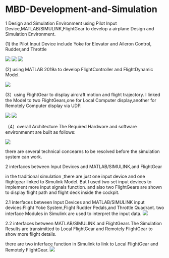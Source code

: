 # MBD-Development-and-Simulation
1   Design and Simulation Environment
using Pilot Input Device,MATLAB/SIMULINK,FlightGear to develop a airplane Design and Simulation Environment. 

(1) the Pilot Input Device include Yoke for Elevator and Aileron Control, Rudder,and Throttle

![](https://github.com/Benjamin-2017/MBD-Development-and-Simulation/blob/master/Yoke.jpg)
![](https://github.com/Benjamin-2017/MBD-Development-and-Simulation/blob/master/Rudder.jpg)
![](https://github.com/Benjamin-2017/MBD-Development-and-Simulation/blob/master/Throttle.jpg)


(2) using MATLAB 2019a to develop FlightController and FlightDynamic Model.

![](https://github.com/Benjamin-2017/MBD-Development-and-Simulation/blob/master/SimulinkModel.jpg)



(3）using FlightGear to display aircraft motion and flight trajectory.
 I linked the Model to two FlightGears,one for Local Computer display,another for Remotely Computer display via UDP.
 
 ![](https://github.com/Benjamin-2017/MBD-Development-and-Simulation/blob/master/LocalFlightGear.jpg)
 ![](https://github.com/Benjamin-2017/MBD-Development-and-Simulation/blob/master/RemotelyFlightGear.jpg)
 
 
（4）overall Architecture
 The Required Hardware and software environmennt are built  as follows:

 ![](https://github.com/Benjamin-2017/MBD-Development-and-Simulation/blob/master/OveralSchematicdiagram.jpg)

 
 there are several technical concearns to be resolved before the simulation system can work.

 2  interfaces between Input Devices and MATLAB/SIMULINK,and FlightGear

 in the traditional simulation ,there are just one input device and one flightgear linked to Simulink Model.
 But I used two set input devices to implement more input signals function. and also two FlightGears are shown to display flight path    and flight deck inside the cockpit.
 
 2.1 interfaces between Input Devices and MATLAB/SIMULINK
 input devices:Flight Yoke System,Flight Rudder Pedals,and Throttle Quadrant.
  two interface Modules in Simulink are used to interpret the input data.
  ![](https://github.com/Benjamin-2017/MBD-Development-and-Simulation/blob/master/input_interface_function.jpg)
 
 
 2.2 interfaces between  MATLAB/SIMULINK and FlightGears
 The Simulation Results are transimitted to Local FlightGear and Remotely FlightGear to show more flight details.
 
 there are two inferface function in Simulink to link to Local FlightGear and Remotely FlightGear.
  ![](https://github.com/Benjamin-2017/MBD-Development-and-Simulation/blob/master/twoFightGears_interface_function.jpg) 
 
 
 
 
 
 
 
 
 
 
 
 
 
 
 
 
 








